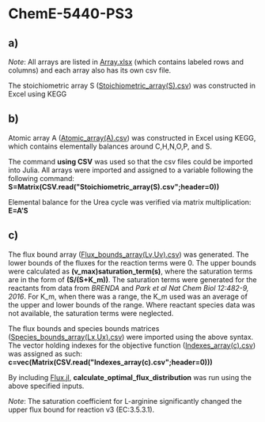 # ChemE-5440-PS3

## a) 
*Note*: All arrays are listed in [Array.xlsx](https://github.com/lenareeb/ChemE-5440-PS3/blob/master/PS3/Arrays.xlsx) (which contains labeled rows and columns) and each array also has its own csv file.

The stoichiometric array S ([Stoichiometric_array(S).csv](https://github.com/lenareeb/ChemE-5440-PS3/blob/master/PS3/Stoichiometric_array(S).csv)) was constructed in Excel using KEGG

## b) 
Atomic array A ([Atomic_array(A).csv](https://github.com/lenareeb/ChemE-5440-PS3/blob/master/PS3/Atomic_array(A).csv)) was constructed in Excel using KEGG, which contains elementally balances around C,H,N,O,P, and S.

The command **using CSV** was used so that the csv files could be imported into Julia.
All arrays were imported and assigned to a variable following the following command:
**S=Matrix(CSV.read("Stoichiometric_array(S).csv";header=0))**

Elemental balance for the Urea cycle was verified via matrix multiplication: **E=A’S**

## c)
The flux bound array ([Flux_bounds_array(Lv,Uv).csv](https://github.com/lenareeb/ChemE-5440-PS3/blob/master/PS3/Flux_bounds_array(Lv%2CUv).csv)) was generated. The lower bounds of the fluxes for the reaction terms were 0. The upper bounds were calculated as **(v_max)saturation_term(s)**, where the saturation terms are in the form of **(S/(S+K_m))**. The saturation terms were generated for the reactants from data from *BRENDA* and *Park et al Nat Chem Biol 12:482-9, 2016*. For K_m, when there was a range, the K_m used was an average of the upper and lower bounds of the range. Where reactant species data was not available, the saturation terms were neglected.

The flux bounds and species bounds matrices ([Species_bounds_array(Lx,Ux).csv](https://github.com/lenareeb/ChemE-5440-PS3/blob/master/PS3/Species_bounds_array(Lx%2CUx).csv)) were imported using the above syntax. The vector holding indexes for the objective function ([Indexes_array(c).csv](https://github.com/lenareeb/ChemE-5440-PS3/blob/master/PS3/Indexes_array(c).csv)) was assigned as such: **c=vec(Matrix(CSV.read("Indexes_array(c).csv";header=0)))**

By including [Flux.jl](https://github.com/lenareeb/ChemE-5440-PS3/blob/master/PS3/Kegg-master/src/Include.jl), **calculate_optimal_flux_distribution** was run using the above specified inputs. 

*Note*: The saturation coefficient for L-arginine significantly changed the upper flux bound for reaction v3 (EC:3.5.3.1).
